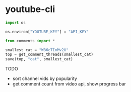 # youtube-cli

```python
import os

os.environ["YOUTUBE_KEY"] = "API_KEY"

from comments import *

smallest_cat = "W86cTIoMv2U"
top = get_comment_threads(smallest_cat)
save(top, "cat", smallest_cat)
```

TODO
* sort channel vids by popularity
* get comment count from video api, show progress bar
